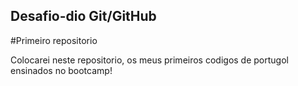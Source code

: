 ## Desafio-dio Git/GitHub

#Primeiro repositorio 

Colocarei neste repositorio, os meus primeiros codigos de portugol ensinados no bootcamp!
